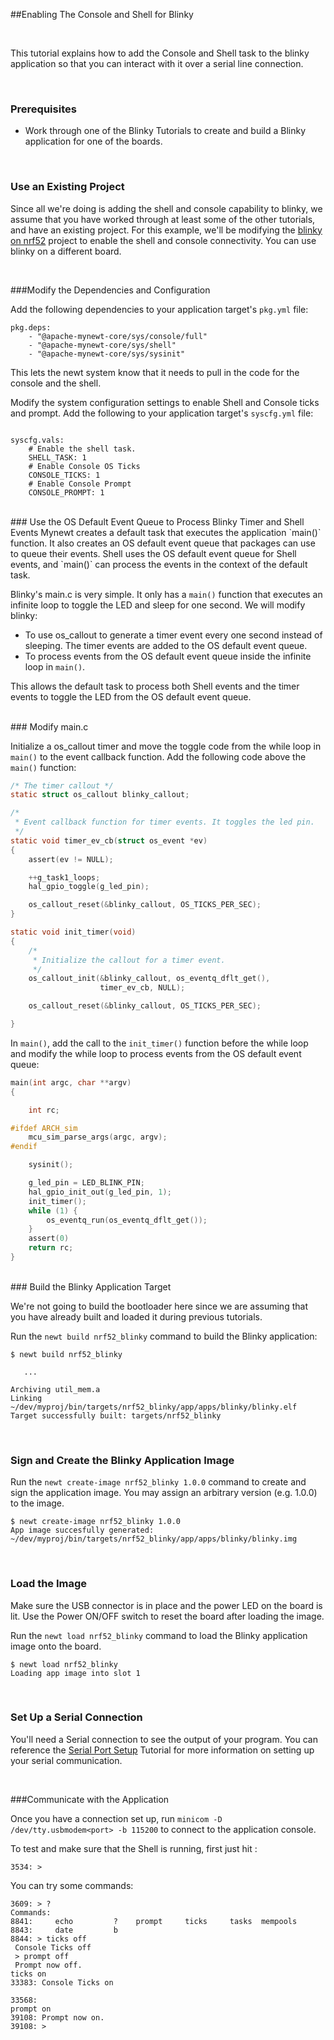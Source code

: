 ##Enabling The Console and Shell for Blinky

<br>

This tutorial explains how to add the Console and Shell task to the blinky application so that you can interact with it over a serial line connection.

<br>

### Prerequisites

* Work through one of the Blinky Tutorials to create and build a Blinky application for one of the boards.

<br>

### Use an Existing Project

Since all we're doing is adding the shell and console capability to blinky, we assume 
that you have worked through at least some of the other tutorials, and have an existing project.
For this example, we'll be modifying the [blinky on nrf52](./nRF52.md) project to enable 
the shell and console connectivity. You can use blinky on a different board.

<br>

###Modify the Dependencies and Configuration

Add the following dependencies to your application target's `pkg.yml` file:

```
pkg.deps:
    - "@apache-mynewt-core/sys/console/full"
    - "@apache-mynewt-core/sys/shell"
    - "@apache-mynewt-core/sys/sysinit"
```

This lets the newt system know that it needs to pull in the code for the console and the shell.

Modify the system configuration settings to enable Shell and Console ticks and prompt.  Add the following to your application target's `syscfg.yml` file:

```no-highlight

syscfg.vals:
    # Enable the shell task.
    SHELL_TASK: 1
    # Enable Console OS Ticks
    CONSOLE_TICKS: 1
    # Enable Console Prompt
    CONSOLE_PROMPT: 1 
```

<br>
### Use the OS Default Event Queue to Process Blinky Timer and Shell Events
Mynewt creates a default task that executes the application `main()` function. It also creates an OS default event queue that packages can use to queue their events.   Shell uses the OS default event queue for Shell events,  and `main()` can process the events in the context of the default task. 

Blinky's main.c is very simple. It only has a `main()` function that executes an infinite loop to toggle the LED and sleep for one second.  We will modify blinky:

* To use os_callout to generate a timer event every one second instead of sleeping.  The timer events are added to the OS default event queue.
* To process events from the OS default event queue inside the infinite loop in `main()`.

This allows the default task to process both Shell events and the timer events to toggle the LED from the OS default event queue.

<br>
### Modify main.c

Initialize a os_callout timer and move the toggle code from the while loop in `main()` to the event callback function. Add the following code above the `main()` function:

```c
/* The timer callout */
static struct os_callout blinky_callout;

/*
 * Event callback function for timer events. It toggles the led pin.
 */
static void timer_ev_cb(struct os_event *ev)
{
    assert(ev != NULL);

    ++g_task1_loops;
    hal_gpio_toggle(g_led_pin);

    os_callout_reset(&blinky_callout, OS_TICKS_PER_SEC);
}

static void init_timer(void)
{
    /*
     * Initialize the callout for a timer event.
     */
    os_callout_init(&blinky_callout, os_eventq_dflt_get(),
                    timer_ev_cb, NULL);

    os_callout_reset(&blinky_callout, OS_TICKS_PER_SEC);

}
```

In `main()`, add the call to the `init_timer()` function before the while loop and modify the while loop to process events from the OS default event queue:

```c
main(int argc, char **argv)
{

    int rc;

#ifdef ARCH_sim
    mcu_sim_parse_args(argc, argv);
#endif

    sysinit();

    g_led_pin = LED_BLINK_PIN;
    hal_gpio_init_out(g_led_pin, 1);
    init_timer();
    while (1) {
        os_eventq_run(os_eventq_dflt_get());
    }
    assert(0)
    return rc;
}

```
<br>
### Build the Blinky Application Target

We're not going to build the bootloader here since we are assuming that you have already
built and loaded it during previous tutorials.

Run the `newt build nrf52_blinky` command to build the Blinky application:

```no-highlight
$ newt build nrf52_blinky

   ...

Archiving util_mem.a
Linking ~/dev/myproj/bin/targets/nrf52_blinky/app/apps/blinky/blinky.elf
Target successfully built: targets/nrf52_blinky
```

<br>

### Sign and Create the Blinky Application Image

Run the `newt create-image nrf52_blinky 1.0.0` command to create and sign the application image. You may assign an arbitrary version (e.g. 1.0.0) to the image.

```no-highlight
$ newt create-image nrf52_blinky 1.0.0
App image succesfully generated: ~/dev/myproj/bin/targets/nrf52_blinky/app/apps/blinky/blinky.img
```

<br>

### Load the Image

Make sure the USB connector is in place and the power LED on the board is lit. Use the Power ON/OFF switch to reset the board after loading the image.

Run the `newt load nrf52_blinky` command to load the Blinky application image onto the board.
```no-highlight
$ newt load nrf52_blinky
Loading app image into slot 1
```

<br>

### Set Up a Serial Connection

You'll need a Serial connection to see the output of your program. You can reference the [Serial Port Setup](../get_started/serial_access.md) 
Tutorial for more information on setting up your serial communication.

<br>

###Communicate with the Application

Once you have a connection set up, run ```minicom -D /dev/tty.usbmodem<port> -b 115200``` to connect to the application console.
    
To test and make sure that the Shell is running, first just hit <return>:
    
```no-highlight
3534: >
```

You can try some commands:

```no-highlight
3609: > ?
Commands:
8841:     echo         ?    prompt     ticks     tasks  mempools
8843:     date         b
8844: > ticks off
 Console Ticks off
 > prompt off
 Prompt now off.
ticks on
33383: Console Ticks on

33568:
prompt on
39108: Prompt now on.
39108: >
```

